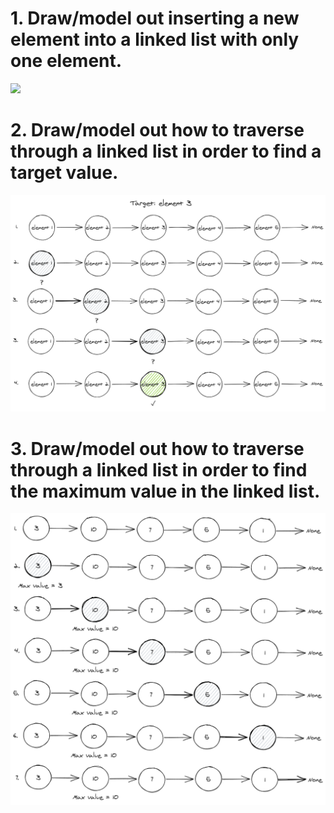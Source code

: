 # 1. Draw/model out inserting a new element into a linked list with only one element.

![](week3\images\linked-lists-1.PNG)

# 2. Draw/model out how to traverse through a linked list in order to find a target value.

![](week3\images\linked-list-2.png)

# 3. Draw/model out how to traverse through a linked list in order to find the maximum value in the linked list.

![](week3\images\linked-list-3.png)